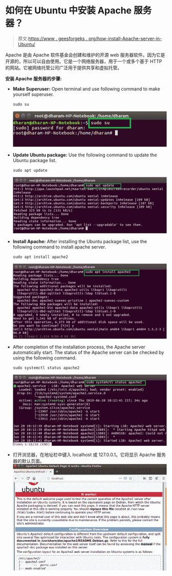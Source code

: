 # 如何在 Ubuntu 中安装 Apache 服务器？

> 原文:[https://www . geesforgeks . org/how-install-Apache-server-in-Ubuntu/](https://www.geeksforgeeks.org/how-to-install-apache-server-in-ubuntu/)

Apache 是由 Apache 软件基金会创建和维护的开源 web 服务器软件。因为它是开源的，所以可以自由使用。它是一个网络服务器，用于一个或多个基于 HTTP 的网站。它被网络托管公司广泛用于提供共享和虚拟托管。

**安装 Apache 服务器的步骤:**

*   **Make Superuser:** Open terminal and use following command to make yourself superuser.

    ```
    sudo su
    ```

    ![](img/689b6578cfb2936f3680f6f11f038398.png)

*   **Update Ubuntu package:** Use the following command to update the Ubuntu package list.

    ```
    sudo apt update
    ```

    ![](img/1770bdf5576c44d3244ad3269be3c632.png)

*   **Install Apache:** After installing the Ubuntu package list, use the following command to install apache server.

    ```
    sudo apt install apache2
    ```

    ![](img/6e8e401f8950d8d7b9098baab3e405ca.png)

*   After completion of the installation process, the Apache server automatically start. The status of the Apache server can be checked by using the following command.

    ```
    sudo systemctl status apache2
    ```

    ![](img/f1cdbb0ecf87192c876d0ff94fc3bc88.png)

*   打开浏览器，在地址栏中键入 localhost 或 127.0.0.1。它将显示 Apache 服务器的默认页面。
    ![](img/235581618678863c0f2cd2332dc7eb96.png)